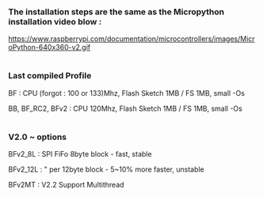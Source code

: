

### The installation steps are the same as the Micropython installation video blow :

https://www.raspberrypi.com/documentation/microcontrollers/images/MicroPython-640x360-v2.gif

#

### Last compiled Profile 

BF : CPU (forgot : 100 or 133)Mhz, Flash Sketch 1MB / FS 1MB, small -Os 

BB, BF_RC2, BFv2 : CPU 120Mhz, Flash Sketch 1MB / FS 1MB, small -Os 

#

### V2.0 ~ options

BFv2_8L : SPI FiFo 8byte block - fast, stable

BFv2_12L : " per 12byte block - 5~10% more faster, unstable

BFv2MT : V2.2 Support Multithread
